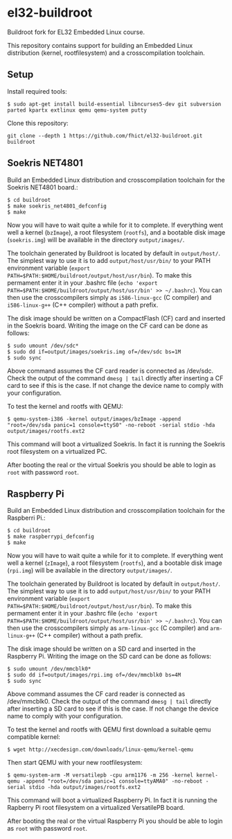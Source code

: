 el32-buildroot
==============
Buildroot fork for EL32 Embedded Linux course.

This repository contains support for building an Embedded Linux distribution (kernel, rootfilesystem) and a crosscompilation toolchain.

Setup
-----
Install required tools:
```
$ sudo apt-get install build-essential libncurses5-dev git subversion parted kpartx extlinux qemu qemu-system putty
```

Clone this repository:
```
git clone --depth 1 https://github.com/fhict/el32-buildroot.git buildroot
```

Soekris NET4801
---------------
Build an Embedded Linux distribution and crosscompilation toolchain for the Soekris NET4801 board.:
```
$ cd buildroot
$ make soekris_net4801_defconfig
$ make
```
Now you will have to wait quite a while for it to complete. If everything went well a kernel (`bzImage`), a root filesystem (`rootfs`), and a bootable disk image (`soekris.img`) will be available in the directory `output/images/`.

The toolchain generated by Buildroot is located by default in `output/host/`. The simplest way to use it is to add `output/host/usr/bin/` to your PATH environment variable (`export PATH=$PATH:$HOME/buildroot/output/host/usr/bin`).  To make this permament enter it in your .bashrc file (`echo 'export PATH=$PATH:$HOME/buildroot/output/host/usr/bin' >> ~/.bashrc`). You can then use the crosscompilers simply as `i586-linux-gcc` (C compiler) and `i586-linux-g++` (C++ compiler) without a path prefix.

The disk image should be written on a CompactFlash (CF) card and inserted in the Soekris board. Writing the image on the CF card can be done as follows:
```
$ sudo umount /dev/sdc*
$ sudo dd if=output/images/soekris.img of=/dev/sdc bs=1M
$ sudo sync
```
Above command assumes the CF card reader is connected as /dev/sdc. Check the output of the command `dmesg | tail` directly after inserting a CF card to see if this is the case. If not change the device name to comply with your configuration.

To test the kernel and rootfs with QEMU:
```
$ qemu-system-i386 -kernel output/images/bzImage -append "root=/dev/sda panic=1 console=ttyS0" -no-reboot -serial stdio -hda output/images/rootfs.ext2
```
This command will boot a virtualized Soekris. In fact it is running the Soekris root filesystem on a virtualized PC.

After booting the real or the virtual Soekris you should be able to login as `root` with password `root`.

Raspberry Pi
------------
Build an Embedded Linux distribution and crosscompilation toolchain for the Raspberri Pi.:
```
$ cd buildroot
$ make raspberrypi_defconfig
$ make
```
Now you will have to wait quite a while for it to complete. If everything went well a kernel (`zImage`), a root filesystem (`rootfs`), and a bootable disk image (`rpi.img`) will be available in the directory `output/images/`.

The toolchain generated by Buildroot is located by default in `output/host/`. The simplest way to use it is to add `output/host/usr/bin/` to your PATH environment variable (`export PATH=$PATH:$HOME/buildroot/output/host/usr/bin`).  To make this permament enter it in your .bashrc file (`echo 'export PATH=$PATH:$HOME/buildroot/output/host/usr/bin' >> ~/.bashrc`). You can then use the crosscompilers simply as `arm-linux-gcc` (C compiler) and `arm-linux-g++` (C++ compiler) without a path prefix.

The disk image should be written on a SD card and inserted in the Raspberry Pi. Writing the image on the SD card can be done as follows:
```
$ sudo umount /dev/mmcblk0*
$ sudo dd if=output/images/rpi.img of=/dev/mmcblk0 bs=4M
$ sudo sync
```
Above command assumes the CF card reader is connected as /dev/mmcblk0. Check the output of the command `dmesg | tail` directly after inserting a SD card to see if this is the case. If not change the device name to comply with your configuration.

To test the kernel and rootfs with QEMU first download a suitable qemu compatible kernel:
```
$ wget http://xecdesign.com/downloads/linux-qemu/kernel-qemu
```
Then start QEMU with your new rootfilesystem:
```
$ qemu-system-arm -M versatilepb -cpu arm1176 -m 256 -kernel kernel-qemu -append "root=/dev/sda panic=1 console=ttyAMA0" -no-reboot -serial stdio -hda output/images/rootfs.ext2
```
This command will boot a virtualized Raspberry Pi. In fact it is running the Rapberry Pi root filesystem on a virtualized VersatilePB board.

After booting the real or the virtual Raspberry Pi you should be able to login as `root` with password `root`.

